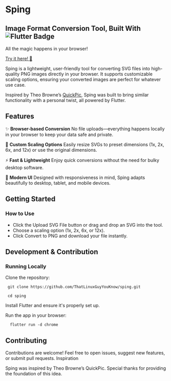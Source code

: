 # Sping
## Image Format Conversion Tool, Built With <img alt="Flutter Badge" src="https://img.shields.io/badge/Flutter-0000FF.svg?&style=for-the-badge&logo=Flutter&logoColor=white" />

All the magic happens in your browser!

[Try it here! 🚀](https://sping.netlify.app)

Sping is a lightweight, user-friendly tool for converting SVG files into high-quality PNG images directly in your browser. It supports customizable scaling options, ensuring your converted images are perfect for whatever use case.

Inspired by Theo Browne’s [QuickPic](https://github.com/t3dotgg/quickpic), Sping was built to bring similar functionality with a personal twist, all powered by Flutter.

## Features

✨ **Browser-based Conversion**
No file uploads—everything happens locally in your browser to keep your data safe and private.

📏 **Custom Scaling Options**
Easily resize SVGs to preset dimensions (1x, 2x, 6x, and 12x) or use the original dimensions.

⚡ **Fast & Lightweight**
Enjoy quick conversions without the need for bulky desktop software.

🎨 **Modern UI**
Designed with responsiveness in mind, Sping adapts beautifully to desktop, tablet, and mobile devices.

## Getting Started

### How to Use

- Click the Upload SVG File button or drag and drop an SVG into the tool.
- Choose a scaling option (1x, 2x, 6x, or 12x).
- Click Convert to PNG and download your file instantly.



## Development & Contribution

### Running Locally

Clone the repository:
```
 git clone https://github.com/ThatLinuxGuyYouKnow/sping.git
```

```
 cd sping
```

Install Flutter and ensure it's properly set up.

Run the app in your browser:
```
  flutter run -d chrome
```

## Contributing

Contributions are welcome! Feel free to open issues, suggest new features, or submit pull requests.
Inspiration

Sping was inspired by Theo Browne’s QuickPic. Special thanks for providing the foundation of this idea.
